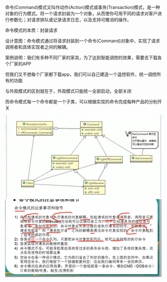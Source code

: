 命令(Command)模式又叫作动作(Action)模式或事务(Transaction)模式，是一种对象的行为模式。将一个请求封装为一个对象，从而使你可用不同的请求对客户进行参数化；对请求排队或记录请求日志，以及支持可撤消的操作。

命令模式的本质：封装请求

设计意图：命令模式通过将请求封装到一个命令(Command)对象中，实现了请求调用者和具体实现者之间的解耦。 

案例说明：我们有多种不同厂家的家具，为了达到智能调控的效果，需要去下载各个厂家的APP

但我们又不想每个厂家都下载app，我们可以自己建造一个遥控软件，统一调控所有的功能

与外观模式的区别就在于，外观模式只能统一全部启动，全部关闭

而命令模式每一个命令都是一个子类，可以根据实现的命令完成每种产品的分别开关

![img.png](img.png)![img_1.png](img_1.png)